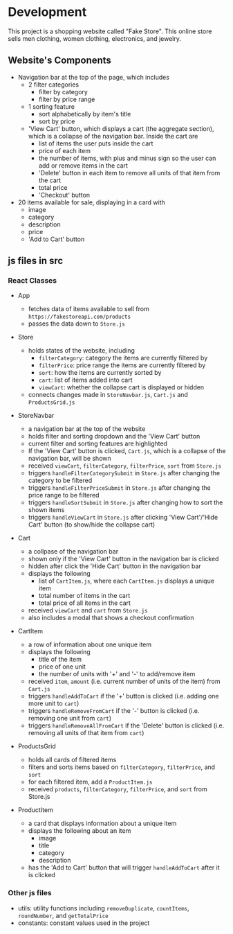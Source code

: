 # Development

This project is a shopping website called "Fake Store". This online store sells men clothing, women clothing, electronics, and jewelry. 

## Website's Components

- Navigation bar at the top of the page, which includes
  - 2 filter categories
    - filter by category
    - filter by price range
  - 1 sorting feature
    - sort alphabetically by item's title
    - sort by price
  - 'View Cart' button, which displays a cart (the aggregate section), which is a collapse of the navigation bar. Inside the cart are
    - list of items the user puts inside the cart
    - price of each item
    - the number of items, with plus and minus sign so the user can add or remove items in the cart
    - 'Delete' button in each item to remove all units of that item from the cart
    - total price
    - 'Checkout' button 
- 20 items available for sale, displaying in a card with
  - image
  - category
  - description
  - price
  - 'Add to Cart' button

## js files in src

### React Classes
- App
  - fetches data of items available to sell from `https://fakestoreapi.com/products`
  - passes the data down to `Store.js`
- Store
  - holds states of the website, including
    - `filterCategory`: category the items are currently filtered by
    - `filterPrice`: price range the items are currently filtered by
    - `sort`: how the items are currently sorted by 
    - `cart`: list of items added into cart
    - `viewCart`: whether the collapse cart is displayed or hidden
  - connects changes made in `StoreNavbar.js`, `Cart.js` and `ProductsGrid.js`
- StoreNavbar
  - a navigation bar at the top of the website
  - holds filter and sorting dropdown and the 'View Cart' button
  - current filter and sorting features are highlighted 
  - If the 'View Cart' button is clicked, `Cart.js`, which is a collapse of the navigation bar, will be shown
  - received `viewCart`,  `filterCategory`, `filterPrice`, `sort` from `Store.js`
  - triggers `handleFilterCategorySubmit` in `Store.js` after changing the category to be filtered
  - triggers `handleFilterPriceSubmit` in `Store.js` after changing the price range to be filtered 
  - triggers `handleSortSubmit` in `Store.js` after changing how to sort the shown items
  - triggers `handleViewCart` in `Store.js` after clicking 'View Cart'/'Hide Cart' button (to show/hide the collapse cart)
- Cart
  - a collpase of the navigation bar
  - shown only if the 'View Cart' button in the navigation bar is clicked
  - hidden after click the 'Hide Cart' button in the navigation bar
  - displays the following
    - list of `CartItem.js`, where each `CartItem.js` displays a unique item
    - total number of items in the cart
    - total price of all items in the cart
  - received `viewCart` and `cart` from `Store.js`
  - also includes a modal that shows a checkout confirmation
- CartItem
  - a row of information about one unique item
  - displays the following
    - title of the item 
    - price of one unit
    - the number of units with '+' and '-' to add/remove item
  - received `item`, `amount` (i.e. current number of units of the item) from `Cart.js`
  - triggers `handleAddToCart` if the '+' button is clicked (i.e. adding one more unit to `cart`)
  - triggers `handleRemoveFromCart` if the '-' button is clicked (i.e. removing one unit from `cart`)
  - triggers `handleRemoveAllFromCart` if the 'Delete' button is clicked (i.e. removing all units of that item from `cart`)
- ProductsGrid
  - holds all cards of filtered items
  - filters and sorts items based on `filterCategory`, `filterPrice`, and `sort`
  - for each filtered item, add a `ProductItem.js`
  - received `products`, `filterCategory`, `filterPrice`, and `sort` from Store.js
  
- ProductItem
  - a card that displays information about a unique item
  - displays the following about an item
    - image
    - title
    - category
    - description
  - has the 'Add to Cart' button that will trigger `handleAddToCart` after it is clicked

### Other js files
- utils: utility functions including `removeDuplicate`, `countItems`, `roundNumber`, and `getTotalPrice`
- constants: constant values used in the project
